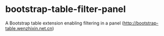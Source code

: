 # bootstrap-table-filter-panel
A Bootstrap table extension enabling filtering in a panel (http://bootstrap-table.wenzhixin.net.cn)
